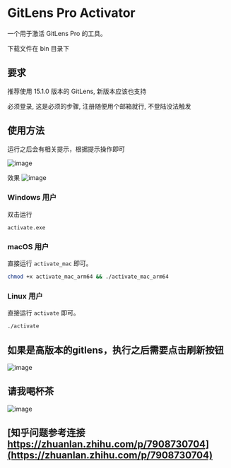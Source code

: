 # GitLens Pro Activator

一个用于激活 GitLens Pro 的工具。

下载文件在 bin 目录下

## 要求

推荐使用 15.1.0 版本的 GitLens, 新版本应该也支持

必须登录, 这是必须的步骤, 注册随便用个邮箱就行, 不登陆没法触发

## 使用方法

运行之后会有相关提示，根据提示操作即可

![image](./screen/企业微信截图_20241220130237.png)

效果
![image](./screen/企业微信截图_20241220130552.png)




### Windows 用户

双击运行
```
activate.exe 
```

### macOS 用户

直接运行 `activate_mac` 即可。

```bash
chmod +x activate_mac_arm64 && ./activate_mac_arm64
```

### Linux 用户

直接运行 `activate` 即可。

```bash
./activate
```

## 如果是高版本的gitlens，执行之后需要点击刷新按钮

![image](https://github.com/user-attachments/assets/37e03358-bff2-495d-aa76-ea7442c21110)


## 请我喝杯茶
![image](https://github.com/user-attachments/assets/f3430ba5-6b9d-44f7-a89a-81921d1b3d64)

## [知乎问题参考连接 https://zhuanlan.zhihu.com/p/7908730704](https://zhuanlan.zhihu.com/p/7908730704)
